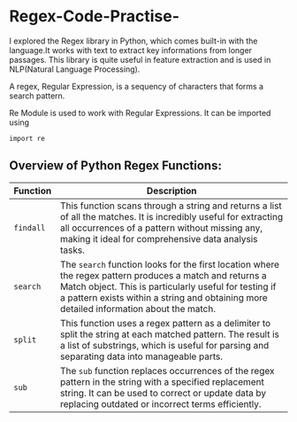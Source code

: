 # Regex-Code-Practise-
I explored the Regex library in Python, which comes built-in with the language.It works with text to extract key informations from longer passages. This library is quite useful in feature extraction and is used in NLP(Natural Language Processing).

A regex, Regular Expression, is a sequency of characters that forms a search pattern.

Re Module is used to work with Regular Expressions.
It can be imported using 

`import re`

## Overview of Python Regex Functions:

| Function | Description |
|----------|-------------|
| `findall` | This function scans through a string and returns a list of all the matches. It is incredibly useful for extracting all occurrences of a pattern without missing any, making it ideal for comprehensive data analysis tasks. |
| `search`  | The `search` function looks for the first location where the regex pattern produces a match and returns a Match object. This is particularly useful for testing if a pattern exists within a string and obtaining more detailed information about the match. |
| `split`   | This function uses a regex pattern as a delimiter to split the string at each matched pattern. The result is a list of substrings, which is useful for parsing and separating data into manageable parts. |
| `sub`     | The `sub` function replaces occurrences of the regex pattern in the string with a specified replacement string. It can be used to correct or update data by replacing outdated or incorrect terms efficiently. |
